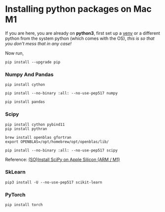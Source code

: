 # Installing python packages on Mac M1

If you are here, you are already on **python3**, first set up a [venv](https://docs.python.org/3/tutorial/venv.html#creating-virtual-environments)
or a different python from the system python (which comes with the OS),
_this is so that you don't mess that in any case!_

Now run,

```
pip install --upgrade pip
```

### Numpy And Pandas

```
pip install cython

pip install --no-binary :all: --no-use-pep517 numpy

pip install pandas
```

### Scipy

```
pip install cython pybind11
pip install pythran

brew install openblas gfortran
export OPENBLAS=/opt/homebrew/opt/openblas/lib/

pip install --no-binary :all: --no-use-pep517 scipy
```

Reference: [(SO)Install SciPy on Apple Silicon (ARM / M1)](https://stackoverflow.com/a/66536896/2142994)

### SkLearn

```
pip3 install -U --no-use-pep517 scikit-learn
```

### PyTorch

```
pip install torch
```

